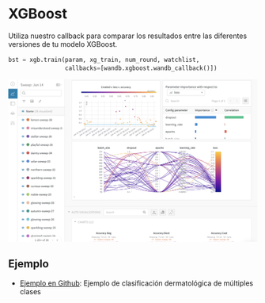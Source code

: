 # XGBoost

Utiliza nuestro callback para comparar los resultados entre las diferentes versiones de tu modelo XGBoost.

```python
bst = xgb.train(param, xg_train, num_round, watchlist,
                callbacks=[wandb.xgboost.wandb_callback()])
```

![](../.gitbook/assets/image%20%2812%29.png)

##  Ejemplo

* [Ejemplo en Github](https://github.com/wandb/examples/tree/master/examples/boosting-algorithms/xgboost-dermatology): Ejemplo de clasificación dermatológica de múltiples clases

